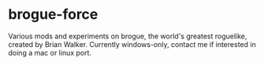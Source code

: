 brogue-force
============

Various mods and experiments on brogue, the world's greatest roguelike, created by Brian Walker.
Currently windows-only, contact me if interested in doing a mac or linux port.
